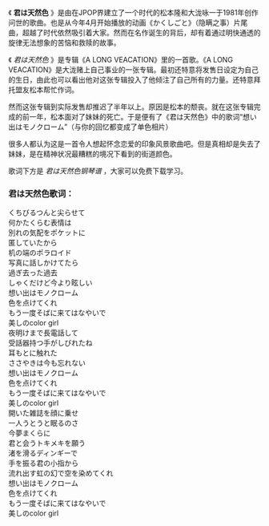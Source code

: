 

《 **君は天然色**
》是由在JPOP界建立了一个时代的松本隆和大泷咏一于1981年创作问世的歌曲。也是从今年4月开始播放的动画《かくしごと》（隐瞒之事）片尾曲，超越了时代依然吸引着大家。然而在名作诞生的背后，却有着通过明快通透的旋律无法想象的苦恼和救赎的故事。

《 _君は天然色_ 》是专辑《A LONG VEACATION》里的一首歌。《A LONG
VEACATION》是大泷赌上自己事业的一张专辑。最初还特意将发售日设定为自己的生日，由此也可以看出他对这张专辑投入了他倾注了自己所有的力量。还特意拜托盟友松本帮忙作词。

然而这张专辑到实际发售却推迟了半年以上。原因是松本的颓丧。就在这张专辑完成的前一年，松本面对了妹妹的死亡。于是便有了《君は天然色》中的歌词“想い出はモノクローム”（与你的回忆都变成了单色相片）

很多人都认为这是一首令人想起怀念恋爱的印象风景歌曲吧。但是真相却是失去了妹妹，是在精神状况最糟糕的境况下看到的街道颜色。

歌词下方是 _君は天然色钢琴谱_ ，大家可以免费下载学习。

### 君は天然色歌词：

くちびるつんと尖らせて  
何かたくらむ表情は  
別れの気配をポケットに  
匿していたから  
机の端のポラロイド  
写真に話しかけてたら  
過ぎ去った過去  
しゃくだけど今より眩しい  
想い出はモノクローム  
色を点けてくれ  
もう一度そばに来てはなやいで  
美しのcolor girl  
夜明けまで長電話して  
受話器持つ手がしびれたね  
耳もとに触れた  
ささやきは今も忘れない  
想い出はモノクローム  
色を点けてくれ  
もう一度そばに来てはなやいで  
美しのcolor girl  
開いた雑誌を顔に乗せ  
一人うとうと眠るのさ  
今夢まくらに  
君と会うトキメキを願う  
渚を滑るディンギーで  
手を振る君の小指から  
流れ出す虹の幻で空を染めてくれ  
想い出はモノクローム  
色を点けてくれ  
もう一度そばに来てはなやいで  
美しのcolor girl


